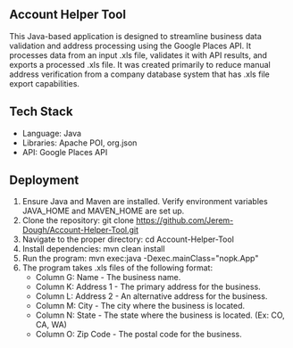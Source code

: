 ## **Account Helper Tool**

  This Java-based application is designed to streamline business data validation and address processing using the Google Places API. It processes data from an input .xls file, validates it with API results, and exports a processed .xls file. It was created primarily to reduce manual address verification from a company database system that has .xls file export capabilities. 

## **Tech Stack**

- Language: Java  
- Libraries: Apache POI, org.json  
- API: Google Places API  


## **Deployment**

  1. Ensure Java and Maven are installed. Verify environment variables JAVA_HOME and MAVEN_HOME are set up.
  2. Clone the repository: git clone https://github.com/Jerem-Dough/Account-Helper-Tool.git
  3. Navigate to the proper directory: cd Account-Helper-Tool
  4. Install dependencies: mvn clean install
  5. Run the program: mvn exec:java -Dexec.mainClass="nopk.App"
  6. The program takes .xls files of the following format:
      - Column G: Name - The business name.
      - Column K: Address 1 - The primary address for the business.
      - Column L: Address 2 - An alternative address for the business.
      - Column M: City - The city where the business is located.
      - Column N: State - The state where the business is located. (Ex: CO, CA, WA)
      - Column O: Zip Code - The postal code for the business.
